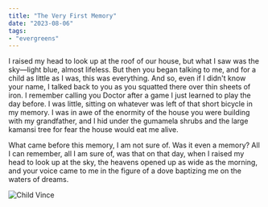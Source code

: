 ```yaml
---
title: "The Very First Memory"
date: "2023-08-06"
tags:
- "evergreens"
---
```


I raised my head to look up at the roof of our house, but what I saw was the sky—light blue, almost lifeless. But then you began talking to me, and for a child as little as I was, this was everything. And so, even if I didn't know your name, I talked back to you as you squatted there over thin sheets of iron. I remember calling you Doctor after a game I just learned to play the day before. I was little, sitting on whatever was left of that short bicycle in my memory. I was in awe of the enormity of the house you were building with my grandfather, and I hid under the gumamela shrubs and the large kamansi tree for fear the house would eat me alive.

What came before this memory, I am not sure of. Was it even a memory? All I can remember, all I am sure of, was that on that day, when I raised my head to look up at the sky, the heavens opened up as wide as the morning, and your voice came to me in the figure of a dove baptizing me on the waters of dreams.

![Child Vince](tlw/images/013/child-vince.jpg)